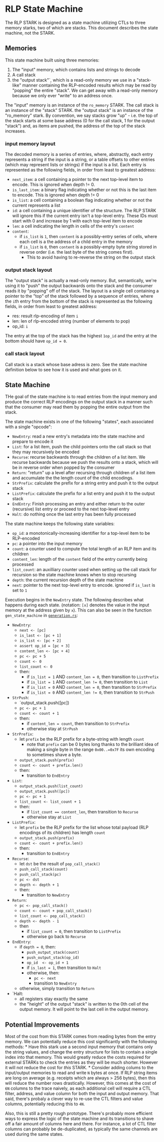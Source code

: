 # RLP State Machine

The RLP STARK is designed as a state machine utilizing CTLs to three memory starks, two of which are stacks. This document describes the state machine, not the STARK. 

## Memories

This state machine built using three memories:
1. The "input" memory, which contains lists and strings to decode
2. A call stack
3. the "output stack"`, which is a read-only memory we use in a "stack-like" manner containing the RLP-encoded results which may be read by "popping" the entire "stack". We can get away with a read-only memory because we only ever "write" to an address once.

The "input" memory is an instance of the `ro_memory` STARK. The call stack is an instance of the "stack" STARK. the "output stack" is an instance of the "ro_memory" stark. By convention, we say stacks grow "up" - i.e. the top of the stack starts at some base address (0 for the call stack, 1 for the output "stack") and, as items are pushed, the address of the top of the stack increases.

### input memory layout

The decoded memory is a series of entries, where, abstractly, each entry represents a string if the input is a string, or a table offsets to other entries (which may represent lists or strings) if the input is a list. Each entry is represented as the following fields, in order from least to greatest address:
* `next_item`: a cell containing a pointer to the next top-level item to encode. This is ignored when depth != 0.
* `is_last_item`: a binary flag indicating whether or not this is the last item to encode. This is ignored when depth != 0
* `is_list`: a cell containing a boolean flag indicating whether or not the current represents a list
* `id`: a cell containing a unique identifier of the structure. The RLP STARK will ignore this if the current entry isn't a top-level entry. These IDs must start with 0 and increase by 1 with each top-level item to encode
* `len`: a cell indicating the length in cells of the entry's `content`
* `content`:
	* if `is_list` is `1`, then `content` is a possibly-entry series of cells, where each cell is a the address of a child entry in the memory
	* if `is_list` is `0`, then `content` is a possibly-empty byte string stored in reverse order (i.e. the last byte of the string comes first).
		* This to avoid having to re-reverse the string on the output stack

### output stack layout

The "output stack" is actually a read-only memory. But, semantically, we're using it to "push" the output backwards onto the stack and the consumer reads it by "popping" off of the stack. The layout is a single cell containing a pointer to the "top" of the stack followed by a sequence of entries, where the `i`th entry from the bottom of the stack is represented as the following fields, in order from least to greatest address:
* res: result rlp-encoding of item `i`
* len: len of rlp-encoded string (number of elements to pop)
* op_id: `i`

The entry at the top of the stack has the highest `1op_id` and the entry at the bottom should have `op_id = 0`.

### call stack layout

Call stack is a stack whose base adress is zero. See the state machine definition below to see how it is used and what goes on it.

## State Machine

THe goal of the state machine is to read entries from the input memory and produce the correct RLP encodings on the output stack in a manner such that the consumer may read them by popping the entire output from the stack.

The state machine exists in one of the following "states", each associated with a single "opcode":
* `NewEntry`: read a new entry's metadata into the state machine and prepare to encode it
* `List`: for a list item, push the child pointers onto the call stack so that they may recursively be encoded
* `Recurse`: recurse backwards through the children of a list item. We recurse backwards because we push the results onto a stack, which will be in reverse order when popped by the consumer
* `Return`: "return" up a level after recursing through children of a list item and accumulate the the length count of the child encodings.
* `StrPrefix`: calculate the prefix for a string entry and push it to the output stack
* `ListPrefix`: calculate the prefix for a list entry and push it to the output stack
* `EndEntry`: Finish processing an entry and either return to the outer (recursive) list entry or proceed to the next top-level entry
* `Halt`: do nothing once the last entry has been fully processed

The state machine keeps the following state variables:
* `op_id`: a monotonically-increasing identifier for a top-level item to be RLP-encoded
* `pc`: a pointer into the input memory
* `count`: a counter used to compute the total length of an RLP item and its children
* `content_len`: length of the `content` field of the entry currently being processed
* `list_count`: an auxilliary counter used when setting up the call stack for recursion so the state machine knows when to stop recursing
* `depth`: the current recursion depth of the state machine
* `next`: pointer to the next top-level entry to encode. ignored if `is_last` is set to `1`

Execution begins in the `NewEntry` state. The following describes what happens during each state. (notation: `[x]` denotes the value in the input memory at the address given by `x`). This can also be seen in the function `gen_state_machine` in [`generation.rs`](./generation.rs):
* `NewEntry`:
	* `next <- [pc]`
	* `is_last <- [pc + 1]`
	* `is_list <- [pc + 2]`
	* `assert op_id = [pc + 3]`
	* `content_len <- [pc + 4]`
	* `pc <- pc + 5`
	* `count <- 0`
	* `list_count <- 0`
	* then:
		* if `is_list = 1` AND `content_len = 0`, then transition to `ListPrefix`
		* if `is_list = 1` AND `content_len != 0`, then transition to `List`
		* if `is_list = 0` AND `content_len = 0`, then transition to `StrPrefix`
		* if `is_list = 0` AND `content_len != 0`, then transition to `StrPush`
* `StrPush`:
	* `output_stack.push([pc])
	* `pc <- pc + 1`
	* `count <- count + 1`
	* then:
		* if `content_len = count`, then transition to `StrPrefix`
		* otherwise stay at `StrPush`
* `StrPrefix`:
	* let `prefix` be the RLP prefix for a byte-string with length `count`
		* note that `prefix` can be 0 bytes long thanks to the brilliant idea of making a single byte in the range `0x00..=0x7F` its own encoding to sometimes shave a byte.
	* `output_stack.push(prefix)`
	* `count <- count + prefix.len()`
	* then:
		* transition to `EndEntry`
* `List`:
	* `output_stack.push(list_count)`
	* `output_stack.push([pc])`
	* `pc <- pc + 1`
	* `list_count <- list_count + 1`
	* then:
		* if `list_count == content_len`, then transition to `Recurse`
		* otherwise stay at `List`
* `ListPrefix`:
	* let `prefix` be the RLP prefix for the list whose total payload (RLP encodings of its children) has length `count`
	* `output_stack.push(prefix)`
	* `count <- count + prefix.len()`
	* then:
		* transition to `EndEntry`
* `Recurse`:
	* let `dst` be the result of `pop_call_stack()`
	* `push_call_stack(count)`
	* `push_call_stack(pc)`
	* `pc <- dst`
	* `depth <- depth + 1`
	* then:
		* transition to `NewEntry`
* `Return`:
	* `pc <- pop_call_stack()`
	* `count <- count + pop_call_stack()`
	* `list_count <- pop_call_stack()`
	* `depth <- depth - 1`
	* then
		* if `list_count = 0`, then transition to `ListPrefix`
		* otherwise go back to `Recurse`	
* `EndEntry`:
	* if `depth = 0`, then:
		* `push_output_stack(count)`
		* `push_output_stack(op_id)`
		* `op_id  <- op_id + 1`
		* if `is_last = 1`, then transition to `Halt`
		* otherwise, then:
			* `pc <- next`
			* transition to `NewEntry`
	* otherwise, simply transition to `Return`
* `Halt:
	* all registers stay exactly the same
	* the "height" of the output "stack" is written to the 0th cell of the output memory. It will point to the last cell in the output memory.

## Potential Improvements

Most of the cost from this STARK comes from reading bytes from the entry memory. We can potentially reduce this cost significantly with the following methods:
	* Have this stark use a second input memory that contains only the string values, and change the entry structure for lists to contain a single index into that memory. This would greatly reduce the costs required for external STARKs to check the entries as they will be much shorter. However it will not reduce the cost for *this* STARK.
	* Consider adding colums to the input/output memories to read and write `N` bytes at once. If RLP string items are long on average (e.g. receipts which are always > 256 bytes), then this will reduce the number rows drastically. However, this comes at the cost of `6N` columns to the trace naively, as each additional cell will require a CTL filter, address, and value column for both the input and output memory. That said, there's probaly a clever way to re-use the CTL filters and value columns, potentially reducing this to `4N`.

Also, this is still a pretty rough prototype. There's probably more efficient ways to express the logic of the state machine and its transitions to shave off a fair amount of columns here and there. For instance, a lot of CTL filter columns can probably be de-duplicated, as typically the same channels are used during the same states.
